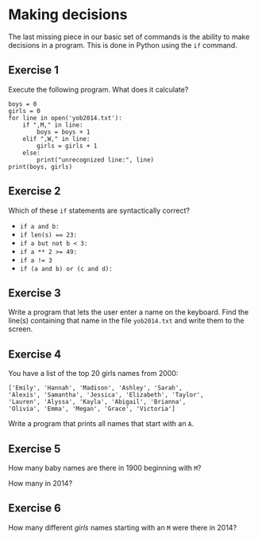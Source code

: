 
# Making decisions

The last missing piece in our basic set of commands is the ability to make decisions in a program. This is done in Python using the `if` command.


## Exercise 1

Execute the following program. What does it calculate?

    boys = 0
    girls = 0
    for line in open('yob2014.txt'):
        if ",M," in line:
            boys = boys + 1
        elif ",W," in line:
            girls = girls + 1
        else:
            print("unrecognized line:", line)
    print(boys, girls)


## Exercise 2

Which of these `if` statements are syntactically correct?

* `if a and b:`
* `if len(s) == 23:`
* `if a but not b < 3:`
* `if a ** 2 >= 49:`
* `if a != 3`
* `if (a and b) or (c and d):`


## Exercise 3

Write a program that lets the user enter a name on the keyboard. Find the line(s) containing that name in the file `yob2014.txt` and write them to the screen.


## Exercise 4

You have a list of the top 20 girls names from 2000:

    ['Emily', 'Hannah', 'Madison', 'Ashley', 'Sarah', 
    'Alexis', 'Samantha', 'Jessica', 'Elizabeth', 'Taylor', 
    'Lauren', 'Alyssa', 'Kayla', 'Abigail', 'Brianna', 
    'Olivia', 'Emma', 'Megan', 'Grace', 'Victoria']

Write a program that prints all names that start with an `A`.


## Exercise 5

How many baby names are there in 1900 beginning with `M`?

How many in 2014?


## Exercise 6

How many different *girls* names starting with an `M` were there in 2014?


